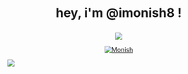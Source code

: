 # <p align="center"> hey, i'm @imonish8 ! </p>



<p align="center">
  <a href="https://open.spotify.com">
    <img src="https://spotify-github-profile.vercel.app/api/view?uid=31nbe5jslopjjehbj3mb7vdpkjza&cover_image=true&theme=novatorem&show_offline=false&background_color=121212&interchange=false&bar_color=53b14f&bar_color_cover=false" />
  </a>
</p>


<p align="center"> <a align="center" target="_blank" href="https://monishnule.dev"> 
<a href='https://monishnule.dev' target="_blank"><img alt='Monish' src='https://img.shields.io/badge/Website-100000?style=flat&logo=Monish&logoColor=BA0001&labelColor=299FFF&color=7CFF01'/></a>
</p>



![](https://komarev.com/ghpvc/?username=your-github-imonish8)
